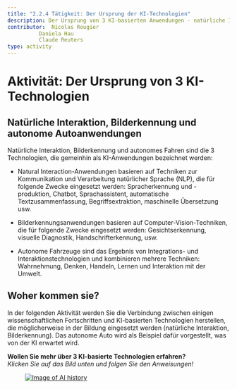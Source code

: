 ```yaml
---
title: "2.2.4 Tätigkeit: Der Ursprung der KI-Technologien"
description: Der Ursprung von 3 KI-basierten Anwendungen - natürliche Interaktion, Bilderkennung und autonomes Auto.
contributor:  Nicolas Rougier 
	      Daniela Hau
	      Claude Reuters
type: activity
---
```


# Aktivität: Der Ursprung von 3 KI-Technologien

## Natürliche Interaktion, Bilderkennung und autonome Autoanwendungen

Natürliche Interaktion, Bilderkennung und autonomes Fahren sind die 3 Technologien, die gemeinhin als KI-Anwendungen bezeichnet werden:

- Natural Interaction-Anwendungen basieren auf Techniken zur Kommunikation und Verarbeitung natürlicher Sprache (NLP), die für folgende Zwecke eingesetzt werden: Spracherkennung und -produktion, Chatbot, Sprachassistent, automatische Textzusammenfassung, Begriffsextraktion, maschinelle Übersetzung usw.

- Bilderkennungsanwendungen basieren auf Computer-Vision-Techniken, die für folgende Zwecke eingesetzt werden: Gesichtserkennung, visuelle Diagnostik, Handschrifterkennung, usw.

- Autonome Fahrzeuge sind das Ergebnis von Integrations- und Interaktionstechnologien und kombinieren mehrere Techniken: Wahrnehmung, Denken, Handeln, Lernen und Interaktion mit der Umwelt.

## Woher kommen sie?

In der folgenden Aktivität werden Sie die Verbindung zwischen einigen wissenschaftlichen Fortschritten und KI-basierten Technologien herstellen, die möglicherweise in der Bildung eingesetzt werden (natürliche Interaktion, Bilderkennung). Das autonome Auto wird als Beispiel dafür vorgestellt, was von der KI erwartet wird.

**Wollen Sie mehr über 3 KI-basierte Technologien erfahren?**  
_Klicken Sie auf das Bild unten und folgen Sie den Anweisungen!_

<a href="2-2-4-Activity-Discover-AI-innovations-DE/2-2-4-Origin-of-AI-innovations-DE.html" target="_blank"><figure>
  <img src="Images/AI-historical-timeline-DE.png" alt="Image of AI history" />
</figure></a>
